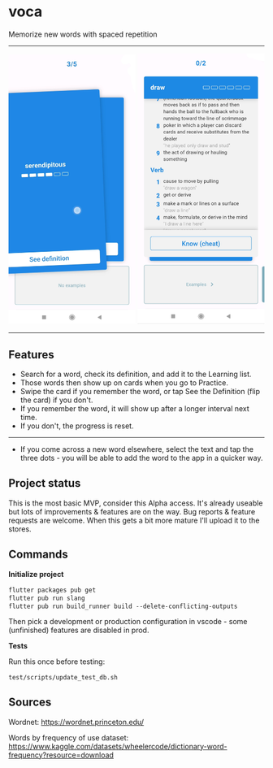 # voca

Memorize new words with spaced repetition

---
<p float="left">
  <img src="images/pic0.jpg" width="250" />
  <img src="images/pic1.jpg" width="250" /> 
</p>

---


## Features
- Search for a word, check its definition, and add it to the Learning list.
- Those words then show up on cards when you go to Practice. 
- Swipe the card if you remember the word, or tap See the Definition (flip the card) if you don't.
- If you remember the word, it will show up after a longer interval next time.
- If you don't, the progress is reset.
---
- If you come across a new word elsewhere, select the text and tap the three dots - you will be able
to add the word to the app in a quicker way.

## Project status
This is the most basic MVP, consider this Alpha access. It's already useable but lots of improvements & features are on the way. 
Bug reports & feature requests are welcome. When this gets a bit more mature I'll upload it to the stores. 

## Commands
**Initialize project**
```
flutter packages pub get
flutter pub run slang
flutter pub run build_runner build --delete-conflicting-outputs
```
Then pick a development or production configuration in vscode - some (unfinished) features are disabled in prod.

**Tests**

Run this once before testing:
```
test/scripts/update_test_db.sh 
```


## Sources
Wordnet: https://wordnet.princeton.edu/

Words by frequency of use dataset: https://www.kaggle.com/datasets/wheelercode/dictionary-word-frequency?resource=download
